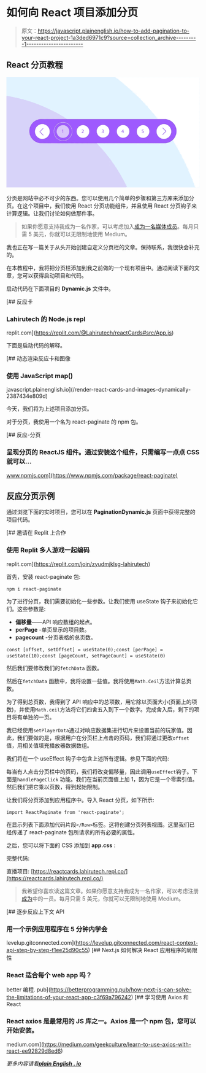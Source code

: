 # 如何向 React 项目添加分页

> 原文：<https://javascript.plainenglish.io/how-to-add-pagination-to-your-react-project-1a3ded6971c9?source=collection_archive---------1----------------------->

## React 分页教程

![](img/56342167f9392ad7ad488eba9733a9c7.png)

分页是网站中必不可少的东西。您可以使用几个简单的步骤和第三方库来添加分页。在这个项目中，我们使用 React 分页功能组件，并且使用 React 分页钩子来计算逻辑。让我们讨论如何做那件事。

> 如果你愿意支持我成为一名作家，可以考虑加入[成为一名媒体成员](https://freelancingcult.medium.com/membership)。每月只需 5 美元，你就可以无限制地使用 Medium。

我也正在写一篇关于从头开始创建自定义分页栏的文章。保持联系，我很快会补充的。

在本教程中，我将把分页栏添加到我之前做的一个现有项目中。通过阅读下面的文章，您可以获得启动项目和代码。

启动代码在下面项目的 **Dynamic.js** 文件中。

[](https://replit.com/@Lahirutech/reactCards#src/App.js) [## 反应卡

### Lahirutech 的 Node.js repl

replit.com](https://replit.com/@Lahirutech/reactCards#src/App.js) 

下面是启动代码的解释。

[](/render-react-cards-and-images-dynamically-2387434e809d) [## 动态渲染反应卡和图像

### 使用 JavaScript map()

javascript.plainenglish.io](/render-react-cards-and-images-dynamically-2387434e809d) 

今天，我们将为上述项目添加分页。

对于分页，我使用一个名为 react-paginate 的 npm 包。

[](https://www.npmjs.com/package/react-paginate) [## 反应-分页

### 呈现分页的 ReactJS 组件。通过安装这个组件，只需编写一点点 CSS 就可以…

www.npmjs.com](https://www.npmjs.com/package/react-paginate) 

## 反应分页示例

通过浏览下面的实时项目，您可以在 **PaginationDynamic.js** 页面中获得完整的项目代码。

[](https://replit.com/join/zyudmjklsg-lahirutech) [## 邀请在 Replit 上合作

### 使用 Replit 多人游戏一起编码

replit.com](https://replit.com/join/zyudmjklsg-lahirutech) 

首先，安装 react-paginate 包:

```
npm i react-paginate
```

为了进行分页，我们需要初始化一些参数。让我们使用 useState 钩子来初始化它们。这些参数是:

*   **偏移量**——API 响应数组的起点。
*   **perPage** -单页显示的项目数。
*   **pagecount** -分页表格的总页数。

```
const [offset, setOffset] = useState(0);const [perPage] = useState(10);const [pageCount, setPageCount] = useState(0)
```

然后我们要修改我们的`fetchData` 函数。

然后在`fetchData` 函数中，我将设置一些值。我将使用`Math.Ceil`方法计算总页数。

为了得到总页数，我得到了 API 响应中的总项数，用它除以页面大小(页面上的项数)，并使用`Math.ceil`方法将它们四舍五入到下一个数字。完成舍入后，剩下的项目将有单独的一页。

我已经使用`setPlayerData`通过对响应数据集进行切片来设置当前的玩家值。因此，我们要做的是，根据用户在分页栏上点击的页码，我们将通过更改`offset`值，用相关值填充播放器数据数组。

我们将在一个 useEffect 钩子中包含上述所有逻辑。参见下面的代码:

每当有人点击分页栏中的页码，我们将改变偏移量，因此调用`useEffect`钩子。下面是`handlePageClick` 功能。我们在当前页面值上加 1，因为它是一个零索引值。然后我们把它乘以页数，得到起始限制。

让我们将分页添加到应用程序中。导入 React 分页，如下所示:

```
import ReactPaginate from 'react-paginate';
```

在显示列表下面添加代码片段`</Row>`标签。这将创建分页列表视图。这里我们已经传递了 react-paginate 包所请求的所有必要的属性。

之后，您可以将下面的 CSS 添加到 **app.css** :

完整代码:

直播项目:
[https://reactcards.lahirutech.repl.co/](https://reactcards.lahirutech.repl.co/)

> 我希望你喜欢读这篇文章。如果你愿意支持我成为一名作家，可以考虑注册[成为](https://freelancingcult.medium.com/membership)中的一员。每月只需 5 美元，你就可以无限制地使用 Medium。

[](https://levelup.gitconnected.com/react-context-api-step-by-step-f1ee25d90c55) [## 逐步反应上下文 API

### 用一个示例应用程序在 5 分钟内学会

levelup.gitconnected.com](https://levelup.gitconnected.com/react-context-api-step-by-step-f1ee25d90c55) [](https://betterprogramming.pub/how-next-js-can-solve-the-limitations-of-your-react-app-c3f69a796242) [## Next.js 如何解决 React 应用程序的局限性

### React 适合每个 web app 吗？

better 编程. pub](https://betterprogramming.pub/how-next-js-can-solve-the-limitations-of-your-react-app-c3f69a796242) [](https://medium.com/geekculture/learn-to-use-axios-with-react-ee92829d8ed6) [## 学习使用 Axios 和 React

### React axios 是最常用的 JS 库之一。Axios 是一个 npm 包，您可以开始安装。

medium.com](https://medium.com/geekculture/learn-to-use-axios-with-react-ee92829d8ed6) 

*更多内容请看*[***plain English . io***](http://plainenglish.io/)